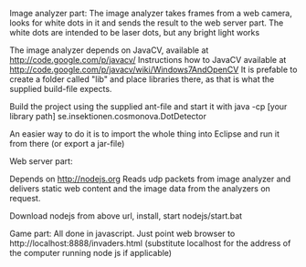 ﻿Image analyzer part:
The image analyzer takes frames from a web camera, looks for white dots in it and sends the result to
the web server part. The white dots are intended to be laser dots, but any bright light works

The image analyzer depends on JavaCV, available at http://code.google.com/p/javacv/
Instructions how to JavaCV available at http://code.google.com/p/javacv/wiki/Windows7AndOpenCV
It is prefable to create a folder called "lib" and place libraries there, as that is what
the supplied build-file expects.

Build the project using the supplied ant-file and start it with
java -cp [your library path] se.insektionen.cosmonova.DotDetector

An easier way to do it is to import the whole thing into Eclipse and run it from there (or export a jar-file)


Web server part:

Depends on http://nodejs.org
Reads udp packets from image analyzer and delivers static web content and the image data from the analyzers on request.

Download nodejs from above url, install, start nodejs/start.bat



Game part:
All done in javascript. Just point web browser to http://localhost:8888/invaders.html (substitute localhost for the address of the computer running node js if applicable)